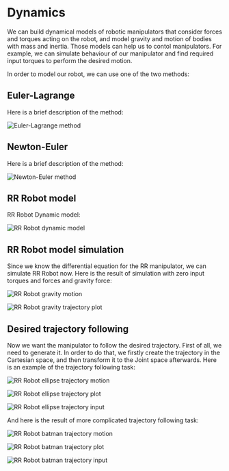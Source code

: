 # Dynamics

We can build dynamical models of robotic manipulators that consider forces and torques acting on the robot, and model gravity and motion of bodies with mass and inertia. Those models can help us to contol manipulators. For example, we can simulate behaviour of our manipulator and find required input torques to perform the desired motion. 

In order to model our robot, we can use one of the two methods:

## Euler-Lagrange

Here is a brief description of the method:

![Euler-Lagrange method](../images/euler_lagrange.png)

## Newton-Euler

Here is a brief description of the method:

![Newton-Euler method](../images/newton_euler.png)

## RR Robot model

RR Robot Dynamic model:

![RR Robot dynamic model](../images/rr_robot_model.png)

## RR Robot model simulation

Since we know the differential equation for the RR manipulator, we can simulate RR Robot now. Here is the result of simulation with zero input torques and forces and gravity force:

![RR Robot gravity motion](../images/rr_robot_gravity.gif)

![RR Robot gravity trajectory plot](../images/rr_robot_gravity_qs.png)

## Desired trajectory following

Now we want the manipulator to follow the desired trajectory. First of all, we need to generate it. In order to do that, we firstly create the trajectory in the Cartesian space, and then transform it to the Joint space afterwards. Here is an example of the trajectory following task:

![RR Robot ellipse trajectory motion](../images/rr_robot_trajectory_ellipse.gif)

![RR Robot ellipse trajectory plot](../images/rr_robot_ellipse_qs.png)

![RR Robot ellipse trajectory input](../images/rr_robot_ellipse_us.png)

And here is the result of more complicated trajectory following task:

![RR Robot batman trajectory motion](../images/rr_robot_trajectory_batman.gif)

![RR Robot batman trajectory plot](../images/rr_robot_batman_qs.png)

![RR Robot batman trajectory input](../images/rr_robot_batman_us.png)



